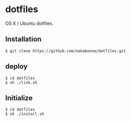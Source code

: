 # dotfiles

OS X / Ubuntu dotfiles.

## Installation

```
$ git clone https://github.com/nakabonne/dotfiles.git
```

## deploy

```
$ cd dotfiles
$ sh ./link.sh
```

## Initialize

```
$ cd dotfiles
$ sh ./install.sh
```
